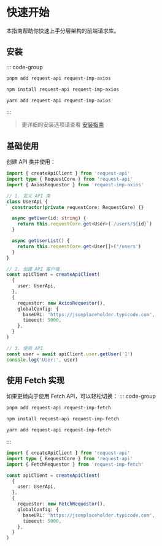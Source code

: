 # 快速开始

本指南帮助你快速上手分层架构的前端请求库。

## 安装

::: code-group

```bash [pnpm]
pnpm add request-api request-imp-axios
```

```bash [npm]
npm install request-api request-imp-axios
```

```bash [yarn]
yarn add request-api request-imp-axios
```

:::

> 更详细的安装选项请查看 [安装指南](/guide/installation)

## 基础使用

创建 API 类并使用：

```typescript
import { createApiClient } from 'request-api'
import type { RequestCore } from 'request-api'
import { AxiosRequestor } from 'request-imp-axios'

// 1. 定义 API 类
class UserApi {
  constructor(private requestCore: RequestCore) {}

  async getUser(id: string) {
    return this.requestCore.get<User>(`/users/${id}`)
  }

  async getUserList() {
    return this.requestCore.get<User[]>('/users')
  }
}

// 2. 创建 API 客户端
const apiClient = createApiClient(
  {
    user: UserApi,
  },
  {
    requestor: new AxiosRequestor(),
    globalConfig: {
      baseURL: 'https://jsonplaceholder.typicode.com',
      timeout: 5000,
    },
  }
)

// 3. 使用 API
const user = await apiClient.user.getUser('1')
console.log('User:', user)
```

## 使用 Fetch 实现

如果更倾向于使用 Fetch API，可以轻松切换：
::: code-group

```bash [pnpm]
pnpm add request-api request-imp-fetch
```

```bash [npm]
npm install request-api request-imp-fetch
```

```bash [yarn]
yarn add request-api request-imp-fetch
```

:::

```typescript
import { createApiClient } from 'request-api'
import type { RequestCore } from 'request-api'
import { FetchRequestor } from 'request-imp-fetch'

const apiClient = createApiClient(
  {
    user: UserApi,
  },
  {
    requestor: new FetchRequestor(),
    globalConfig: {
      baseURL: 'https://jsonplaceholder.typicode.com',
      timeout: 5000,
    },
  }
)
```
